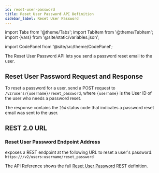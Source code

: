 ```yaml
---
id: reset-user-password
title: Reset User Password API Definition
sidebar_label: Reset User Password
---
```


import Tabs from '@theme/Tabs';
import TabItem from '@theme/TabItem';
import {vars} from '@site/static/variables.json';

import CodePanel from '@site/src/theme/CodePanel';


The Reset User Password API lets you send a password reset email to the user.

## Reset User Password Request and Response

To reset a password for a user, send a POST request to `/v2/users/{username}/reset_password`,
where `{username}` is the User ID of the user who needs a password reset.

The response contains the `204` status code that indicates a password reset
email was sent to the user.

## REST 2.0 URL

### Reset User Password Endpoint Address

<Config v="names.product"/> exposes a REST endpoint at the following URL
to reset a user's password:
<code>https://<Config v="domains.rest.indexing"/>/v2/users:username/reset_password</code>

The API Reference shows the full [Reset User Password](/docs/rest-api/reset-user-password) REST definition.
